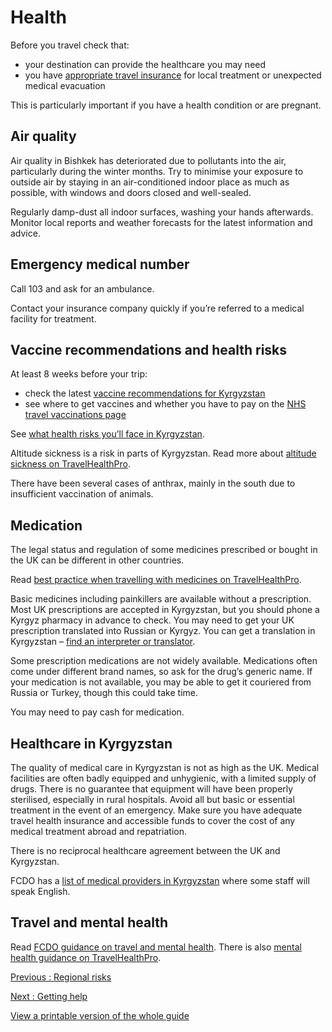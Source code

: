 # Health

Before you travel check that:

* your destination can provide the healthcare you may need
* you have [appropriate travel insurance](https://www.gov.uk/guidance/foreign-travel-insurance) for local treatment or unexpected medical evacuation

This is particularly important if you have a health condition or are pregnant.

## Air quality

Air quality in Bishkek has deteriorated due to pollutants into the air, particularly during the winter months. Try to minimise your exposure to outside air by staying in an air-conditioned indoor place as much as possible, with windows and doors closed and well-sealed.

Regularly damp-dust all indoor surfaces, washing your hands afterwards. Monitor local reports and weather forecasts for the latest information and advice.

## Emergency medical number

Call 103 and ask for an ambulance.

Contact your insurance company quickly if you’re referred to a medical facility for treatment.

## Vaccine recommendations and health risks

At least 8 weeks before your trip:

* check the latest [vaccine recommendations for Kyrgyzstan](https://travelhealthpro.org.uk/country/123/kyrgyzstan#Vaccine_Recommendations)
* see where to get vaccines and whether you have to pay on the [NHS travel vaccinations page](https://www.nhs.uk/conditions/travel-vaccinations/)

See [what health risks you’ll face in Kyrgyzstan](https://travelhealthpro.org.uk/country/123/kyrgyzstan).

Altitude sickness is a risk in parts of Kyrgyzstan. Read more about [altitude sickness on TravelHealthPro](https://travelhealthpro.org.uk/factsheet/26/altitude-illness).

There have been several cases of anthrax, mainly in the south due to insufficient vaccination of animals.

## Medication

The legal status and regulation of some medicines prescribed or bought in the UK can be different in other countries.

Read [best practice when travelling with medicines on TravelHealthPro](https://travelhealthpro.org.uk/factsheet/43/medicines-abroad).

Basic medicines including painkillers are available without a prescription. Most UK prescriptions are accepted in Kyrgyzstan, but you should phone a Kyrgyz pharmacy in advance to check. You may need to get your UK prescription translated into Russian or Kyrgyz. You can get a translation in Kyrgyzstan – [find an interpreter or translator](https://find-a-professional-service-abroad.service.csd.fcdo.gov.uk/find/translators-interpreters?country=Kyrgyzstan).

Some prescription medications are not widely available. Medications often come under different brand names, so ask for the drug’s generic name. If your medication is not available, you may be able to get it couriered from Russia or Turkey, though this could take time.

You may need to pay cash for medication.

## Healthcare in Kyrgyzstan

The quality of medical care in Kyrgyzstan is not as high as the UK. Medical facilities are often badly equipped and unhygienic, with a limited supply of drugs. There is no guarantee that equipment will have been properly sterilised, especially in rural hospitals. Avoid all but basic or essential treatment in the event of an emergency. Make sure you have adequate travel health insurance and accessible funds to cover the cost of any medical treatment abroad and repatriation.

There is no reciprocal healthcare agreement between the UK and Kyrgyzstan.

FCDO has a [list of medical providers in Kyrgyzstan](https://www.gov.uk/government/publications/kyrgyzstan-list-of-medical-facilitiespractitioners) where some staff will speak English.

## Travel and mental health

Read [FCDO guidance on travel and mental health](https://www.gov.uk/guidance/foreign-travel-advice-for-people-with-mental-health-issues). There is also [mental health guidance on TravelHealthPro](https://travelhealthpro.org.uk/factsheet/85/travelling-with-mental-health-conditions).

[Previous
:
Regional risks](/foreign-travel-advice/kyrgyzstan/regional-risks)

[Next
:
Getting help](/foreign-travel-advice/kyrgyzstan/getting-help)

[View a printable version of the whole guide](/foreign-travel-advice/kyrgyzstan/print)